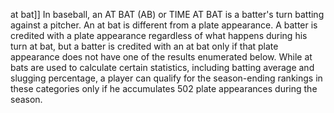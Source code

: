 at bat]] In baseball, an AT BAT (AB) or TIME AT BAT is a batter's turn batting against a pitcher. An at bat is different from a plate appearance. A batter is credited with a plate appearance regardless of what happens during his turn at bat, but a batter is credited with an at bat only if that plate appearance does not have one of the results enumerated below. While at bats are used to calculate certain statistics, including batting average and slugging percentage, a player can qualify for the season-ending rankings in these categories only if he accumulates 502 plate appearances during the season.
